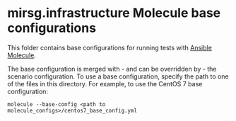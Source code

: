 # mirsg.infrastructure Molecule base configurations

This folder contains base configurations for running tests with [Ansible
Molecule](https://ansible.readthedocs.io/projects/molecule/).

The base configuration is merged with - and can be overridden by - the scenario
configuration. To use a base configuration, specify the path to one of the files
in this directory. For example, to use the CentOS 7 base configuration:

```
molecule --base-config <path to molecule_configs>/centos7_base_config.yml
```
